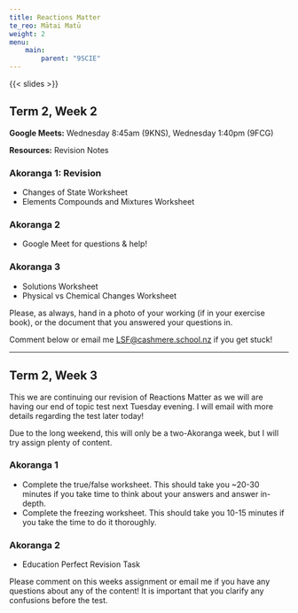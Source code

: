 ```yaml
---
title: Reactions Matter
te_reo: Mātai Matū
weight: 2
menu:
    main:
        parent: "9SCIE"
---
```


{{< slides >}}

## Term 2, Week 2

__Google Meets:__ Wednesday 8:45am (9KNS), Wednesday 1:40pm (9FCG)

__Resources:__ Revision Notes

### Akoranga 1: Revision

- Changes of State Worksheet
- Elements Compounds and Mixtures Worksheet

### Akoranga 2

- Google Meet for questions & help!

### Akoranga 3

- Solutions Worksheet
- Physical vs Chemical Changes Worksheet

Please, as always, hand in a photo of your working (if in your exercise book), or the document that you answered your questions in.

Comment below or email me LSF@cashmere.school.nz if you get stuck!

---

## Term 2, Week 3

This we are continuing our revision of Reactions Matter as we will are having our end of topic test next Tuesday evening. I will email with more details regarding the test later today!

Due to the long weekend, this will only be a two-Akoranga week, but I will try assign plenty of content.

### Akoranga 1

- Complete the true/false worksheet. This should take you ~20-30 minutes if you take time to think about your answers and answer in-depth.
- Complete the freezing worksheet. This should take you 10-15 minutes if you take the time to do it thoroughly.

### Akoranga 2

- Education Perfect Revision Task

Please comment on this weeks assignment or email me if you have any questions about any of the content! It is important that you clarify any confusions before the test.